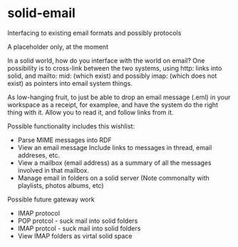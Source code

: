 # solid-email
Interfacing to existing email formats and possibly protocols

A placeholder only, at the moment

In a solid world, how do you interface with the world on email?
One possibility is to cross-link between the two systems, using http: links
into solid, and mailto: mid:  (which exist) and possibly imap: (which does not exist)
as pointers into email system things.

As low-hanging fruit, to just be able to drop an email message (.eml) in your workspace
as a receipt, for examplee, and have the system do the right thing with it.
Allow you to read it, and follow links from it.

Possible functionality includes this wishlist:

- Parse MIME messages into RDF
- View an email message
  Include links to messages in thread, email addreses, etc.
-  View a mailbox (email address) as a summary of all the messages involved in that mailbox.
-  Manage email in folders on a solid server 
   (Note commonalty with playlists, photos albums, etc)

Possible future gateway work

- IMAP protocol
- POP protcol - suck mail into solid folders
- IMAP protcol - suck mail into solid folders
- View IMAP folders as virtal solid space


